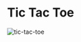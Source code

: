 # Tic Tac Toe
![tic-tac-toe](https://github.com/annasuaareez/TicTacToe/assets/114922732/4fa178d7-c9dd-47c6-ad01-e238326fb75c)

